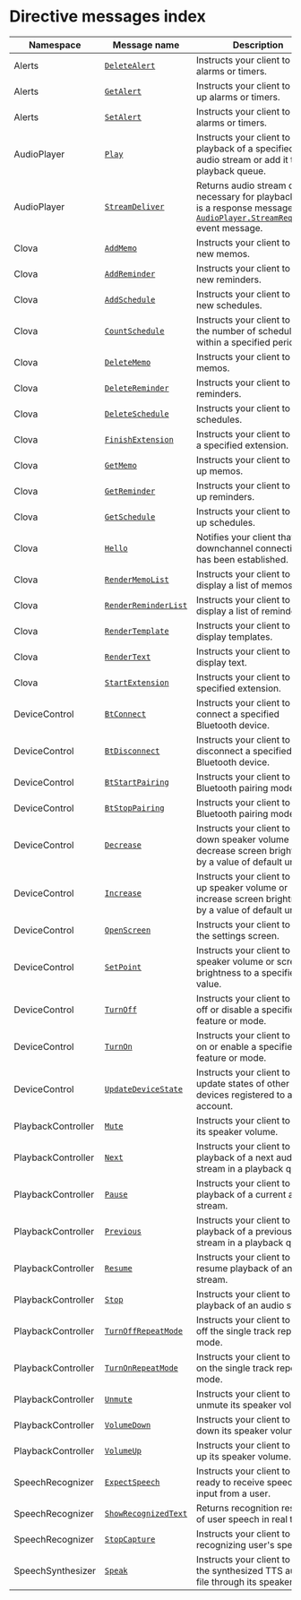 # Directive messages index

| Namespace          | Message name       | Description                                             |
|--------------------|----------------|-------------------------------------------------|
| Alerts             | [`DeleteAlert`](/CIC/References/APIs/Alerts.md#DeleteAlert)             | Instructs your client to delete alarms or timers.                                                  |
| Alerts             | [`GetAlert`](/CIC/References/APIs/Alerts.md#GetAlert)                   | Instructs your client to look up alarms or timers.                                                  |
| Alerts             | [`SetAlert`](/CIC/References/APIs/Alerts.md#SetAlert)                   | Instructs your client to set alarms or timers.                                                  |
| AudioPlayer        | [`Play`](/CIC/References/APIs/AudioPlayer.md#Play)                      | Instructs your client to start playback of a specified audio stream or add it to a playback queue.                          |
| AudioPlayer        | [`StreamDeliver`](/CIC/References/APIs/AudioPlayer.md#StreamDeliver)    | Returns audio stream details necessary for playback. This is a response message to an [`AudioPlayer.StreamRequested`](/CIC/References/APIs/AudioPlayer.md#StreamRequested) event message. |
| Clova              | [`AddMemo`](/CIC/References/APIs/Clova.md#AddMemo)                      | Instructs your client to add new memos.                                                  |
| Clova              | [`AddReminder`](/CIC/References/APIs/Clova.md#AddReminder)              | Instructs your client to add new reminders.                                               |
| Clova              | [`AddSchedule`](/CIC/References/APIs/Clova.md#AddSchedule)              | Instructs your client to add new schedules.                                                  |
| Clova              | [`CountSchedule`](/CIC/References/APIs/Clova.md#CountSchedule)          | Instructs your client to count the number of schedules within a specified period.                                 |
| Clova              | [`DeleteMemo`](/CIC/References/APIs/Clova.md#DeleteMemo)                | Instructs your client to delete memos.                                                       |
| Clova              | [`DeleteReminder`](/CIC/References/APIs/Clova.md#DeleteReminder)        | Instructs your client to delete reminders.                                                    |
| Clova              | [`DeleteSchedule`](/CIC/References/APIs/Clova.md#DeleteSchedule)        | Instructs your client to delete schedules.                                                       |
| Clova              | [`FinishExtension`](/CIC/References/APIs/Clova.md#FinishExtension)      | Instructs your client to finish a specified extension.                                             |
| Clova              | [`GetMemo`](/CIC/References/APIs/Clova.md#GetMemo)                      | Instructs your client to look up memos.                                                       |
| Clova              | [`GetReminder`](/CIC/References/APIs/Clova.md#GetReminder)              | Instructs your client to look up reminders.                                                    |
| Clova              | [`GetSchedule`](#GetSchedule)                                           | Instructs your client to look up schedules.                                                       |
| Clova              | [`Hello`](#Hello)                                                       | Notifies your client that a downchannel connection has been established.                                       |
| Clova              | [`RenderMemoList`](/CIC/References/APIs/Clova.md#RenderMemoList)        | Instructs your client to display a list of memos.                                                   |
| Clova              | [`RenderReminderList`](/CIC/References/APIs/Clova.md#RenderReminderList) | Instructs your client to display a list of reminders.                                               |
| Clova              | [`RenderTemplate`](/CIC/References/APIs/Clova.md#RenderTemplate)        | Instructs your client to display templates.                                                     |
| Clova              | [`RenderText`](/CIC/References/APIs/Clova.md#RenderText)                | Instructs your client to display text.                                                     |
| Clova              | [`StartExtension`](/CIC/References/APIs/Clova.md#StartExtension)        | Instructs your client to start a specified extension.                                             |
| DeviceControl      | [`BtConnect`](/CIC/References/APIs/DeviceControl.md#BtConnect)          | Instructs your client to connect a specified Bluetooth device. |
| DeviceControl      | [`BtDisconnect`](/CIC/References/APIs/DeviceControl.md#BtDisconnect)    | Instructs your client to disconnect a specified Bluetooth device. |
| DeviceControl      | [`BtStartPairing`](/CIC/References/APIs/DeviceControl.md#BtStartPairing) | Instructs your client to start a Bluetooth pairing mode. |
| DeviceControl      | [`BtStopPairing`](/CIC/References/APIs/DeviceControl.md#BtStopPairing)   | Instructs your client to stop a Bluetooth pairing mode. |
| DeviceControl      | [`Decrease`](/CIC/References/APIs/DeviceControl.md#Decrease)             | Instructs your client to turn down speaker volume or decrease screen brightness by a value of default unit. |
| DeviceControl      | [`Increase`](/CIC/References/APIs/DeviceControl.md#Increase)             | Instructs your client to turn up speaker volume or increase screen brightness by a value of default unit. |
| DeviceControl      | [`OpenScreen`](/CIC/References/APIs/DeviceControl.md#OpenScreen)         | Instructs your client to open the settings screen. |
| DeviceControl      |  [`SetPoint`](/CIC/References/APIs/DeviceControl.md#SetPoint)            | Instructs your client to set speaker volume or screen brightness to a specified value. |
| DeviceControl      | [`TurnOff`](/CIC/References/APIs/DeviceControl.md#TurnOff)               | Instructs your client to turn off or disable a specified feature or mode. |
| DeviceControl      | [`TurnOn`](/CIC/References/APIs/DeviceControl.md#TurnOn)                 | Instructs your client to turn on or enable a specified feature or mode. |
| DeviceControl      | [`UpdateDeviceState`](#UpdateDeviceState)                                | Instructs your client to update states of other client devices registered to a user account.                     |
| PlaybackController | [`Mute`](/CIC/References/APIs/PlaybackController.md#Mute)               | Instructs your client to mute its speaker volume.                                                |
| PlaybackController | [`Next`](/CIC/References/APIs/PlaybackController.md#Next)               | Instructs your client to start playback of a next audio stream in a playback queue.                               |
| PlaybackController | [`Pause`](/CIC/References/APIs/PlaybackController.md#Pause)             | Instructs your client to pause playback of a current audio stream.                                    |
| PlaybackController | [`Previous`](/CIC/References/APIs/PlaybackController.md#Previous)       | Instructs your client to start playback of a previous audio stream in a playback queue.                              |
| PlaybackController | [`Resume`](/CIC/References/APIs/PlaybackController.md#Resume)           | Instructs your client to resume playback of an audio stream.                                            |
| PlaybackController | [`Stop`](/CIC/References/APIs/PlaybackController.md#Stop)               | Instructs your client to stop playback of an audio stream.                                            |
| PlaybackController | [`TurnOffRepeatMode`](/CIC/References/APIs/PlaybackController.md#TurnOffRepeatMode) | Instructs your client to turn off the single track repeat mode.                                  |
| PlaybackController | [`TurnOnRepeatMode`](/CIC/References/APIs/PlaybackController.md#TurnOnRepeatMode) | Instructs your client to turn on the single track repeat mode.                                    |
| PlaybackController | [`Unmute`](/CIC/References/APIs/PlaybackController.md#Unmute)           | Instructs your client to unmute its speaker volume.                                           |
| PlaybackController | [`VolumeDown`](/CIC/References/APIs/PlaybackController.md#VolumeDown)   | Instructs your client to turn down its speaker volume.                                                   |
| PlaybackController | [`VolumeUp`](/CIC/References/APIs/PlaybackController.md#VolumeUp)       | Instructs your client to turn up its speaker volume.                                                   |
| SpeechRecognizer   | [`ExpectSpeech`](/CIC/References/APIs/SpeechRecognizer.md#ExpectSpeech) | Instructs your client to be ready to receive speech input from a user.                                            |
| SpeechRecognizer   | [`ShowRecognizedText`](/CIC/References/APIs/SpeechRecognizer.md#ShowRecognizedText) | Returns recognition results of user speech in real time.                             |
| SpeechRecognizer   | [`StopCapture`](/CIC/References/APIs/SpeechRecognizer.md#StopCapture)   | Instructs your client to stop recognizing user's speech.                                            |
| SpeechSynthesizer  | [`Speak`](/CIC/References/APIs/SpeechSynthesizer#Speak)                 | Instructs your client to play the synthesized TTS audio file through its speaker.                                   |
